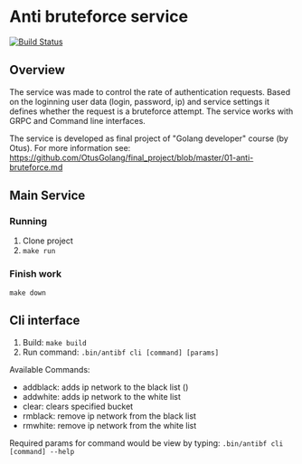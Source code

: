 # Anti bruteforce service
[![Build Status](https://travis-ci.com/vitamin-nn/otus_anti_bruteforce.svg?branch=master)](https://travis-ci.com/vitamin-nn/otus_anti_bruteforce)
## Overview
The service was made to control the rate of authentication requests.
Based on the loginning user data (login, password, ip) and service settings it defines whether the request is a bruteforce attempt.
The service works with GRPC and Command line interfaces.

The service is developed as final project of "Golang developer" course (by Otus). For more information see: https://github.com/OtusGolang/final_project/blob/master/01-anti-bruteforce.md

## Main Service
### Running
1. Clone project
2. `make run`

### Finish work
`make down`

## Cli interface
1. Build: `make build`
2. Run command: `.bin/antibf cli [command] [params]`

Available Commands:
-  addblack: adds ip network to the black list ()
-  addwhite: adds ip network to the white list
-  clear: clears specified bucket
-  rmblack: remove ip network from the black list
-  rmwhite: remove ip network from the white list
  
Required params for command would be view by typing: `.bin/antibf cli [command] --help`
